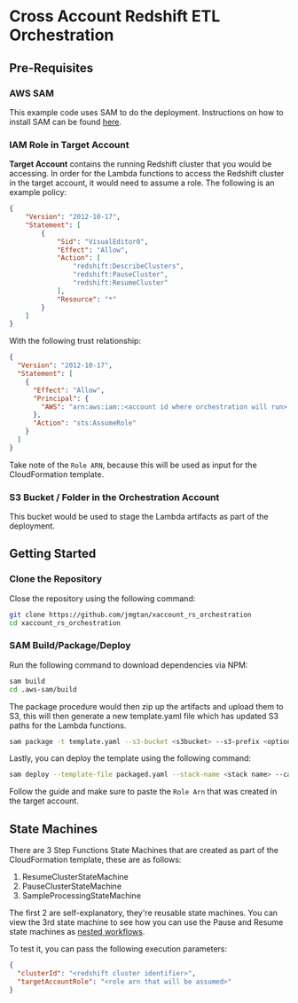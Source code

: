 # Cross Account Redshift ETL Orchestration

## Pre-Requisites

### AWS SAM
This example code uses SAM to do the deployment. Instructions on how to install SAM can be found [here](https://docs.aws.amazon.com/serverless-application-model/latest/developerguide/serverless-sam-cli-install.html).

### IAM Role in Target Account
**Target Account** contains the running Redshift cluster that you would be accessing. In order for the Lambda functions to access the Redshift cluster in the target account, it would need to assume a role. The following is an example policy:

```json
{
    "Version": "2012-10-17",
    "Statement": [
        {
            "Sid": "VisualEditor0",
            "Effect": "Allow",
            "Action": [
                "redshift:DescribeClusters",
                "redshift:PauseCluster",
                "redshift:ResumeCluster"
            ],
            "Resource": "*"
        }
    ]
}
```

With the following trust relationship:

```json
{
  "Version": "2012-10-17",
  "Statement": [
    {
      "Effect": "Allow",
      "Principal": {
        "AWS": "arn:aws:iam::<account id where orchestration will run>:root"
      },
      "Action": "sts:AssumeRole"
    }
  ]
}
```

Take note of the `Role ARN`, because this will be used as input for the CloudFormation template.

### S3 Bucket / Folder in the Orchestration Account
This bucket would be used to stage the Lambda artifacts as part of the deployment.

## Getting Started

### Clone the Repository
Close the repository using the following command:

```bash
git clone https://github.com/jmgtan/xaccount_rs_orchestration
cd xaccount_rs_orchestration
```

### SAM Build/Package/Deploy
Run the following command to download dependencies via NPM:

```bash
sam build
cd .aws-sam/build
```

The package procedure would then zip up the artifacts and upload them to S3, this will then generate a new template.yaml file which has updated S3 paths for the Lambda functions.

```bash
sam package -t template.yaml --s3-bucket <s3bucket> --s3-prefix <optional prefix/folder> --output-template-file packaged.yaml
```

Lastly, you can deploy the template using the following command:

```bash
sam deploy --template-file packaged.yaml --stack-name <stack name> --capabilities CAPABILITY_IAM --guided
```

Follow the guide and make sure to paste the `Role Arn` that was created in the target account.

## State Machines

There are 3 Step Functions State Machines that are created as part of the CloudFormation template, these are as follows:

1. ResumeClusterStateMachine
2. PauseClusterStateMachine
3. SampleProcessingStateMachine

The first 2 are self-explanatory, they're reusable state machines. You can view the 3rd state machine to see how you can use the Pause and Resume state machines as [nested workflows](https://docs.aws.amazon.com/step-functions/latest/dg/connect-stepfunctions.html).

To test it, you can pass the following execution parameters:

```json
{
  "clusterId": "<redshift cluster identifier>",
  "targetAccountRole": "<role arn that will be assumed>"
}
```